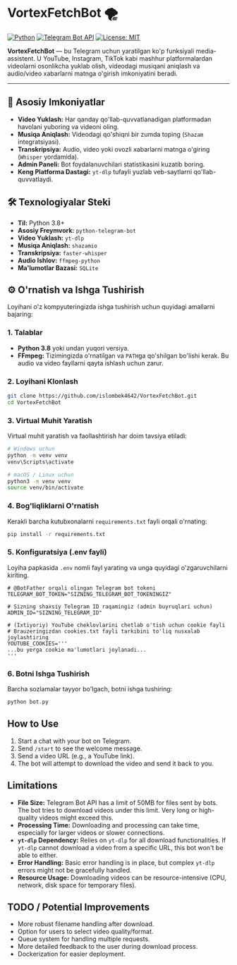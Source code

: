 # VortexFetchBot 🌪️

[![Python](https://img.shields.io/badge/Python-3.8%2B-blue?style=for-the-badge&logo=python)](https://www.python.org/)
[![Telegram Bot API](https://img.shields.io/badge/Telegram%20Bot%20API-gray?style=for-the-badge&logo=telegram)](https://core.telegram.org/bots/api)
[![License: MIT](https://img.shields.io/badge/License-MIT-yellow.svg?style=for-the-badge)](https://opensource.org/licenses/MIT)

**VortexFetchBot** — bu Telegram uchun yaratilgan ko'p funksiyali media-assistent. U YouTube, Instagram, TikTok kabi mashhur platformalardan videolarni osonlikcha yuklab olish, videodagi musiqani aniqlash va audio/video xabarlarni matnga o'girish imkoniyatini beradi.

---

## 🚀 Asosiy Imkoniyatlar

-   **Video Yuklash:** Har qanday qo'llab-quvvatlanadigan platformadan havolani yuboring va videoni oling.
-   **Musiqa Aniqlash:** Videodagi qo'shiqni bir zumda toping (`Shazam` integratsiyasi).
-   **Transkripsiya:** Audio, video yoki ovozli xabarlarni matnga o'giring (`Whisper` yordamida).
-   **Admin Paneli:** Bot foydalanuvchilari statistikasini kuzatib boring.
-   **Keng Platforma Dastagi:** `yt-dlp` tufayli yuzlab veb-saytlarni qo'llab-quvvatlaydi.

## 🛠️ Texnologiyalar Stеki

-   **Til:** Python 3.8+
-   **Asosiy Freymvork:** `python-telegram-bot`
-   **Video Yuklash:** `yt-dlp`
-   **Musiqa Aniqlash:** `shazamio`
-   **Transkripsiya:** `faster-whisper`
-   **Audio Ishlov:** `ffmpeg-python`
-   **Ma'lumotlar Bazasi:** `SQLite`

## ⚙️ O'rnatish va Ishga Tushirish

Loyihani o'z kompyuteringizda ishga tushirish uchun quyidagi amallarni bajaring:

### 1. Talablar

-   **Python 3.8** yoki undan yuqori versiya.
-   **FFmpeg:** Tizimingizda o'rnatilgan va `PATH`ga qo'shilgan bo'lishi kerak. Bu audio va video fayllarni qayta ishlash uchun zarur.

### 2. Loyihani Klonlash

```bash
git clone https://github.com/islombek4642/VortexFetchBot.git
cd VortexFetchBot
```

### 3. Virtual Muhit Yaratish

Virtual muhit yaratish va faollashtirish har doim tavsiya etiladi:

```bash
# Windows uchun
python -m venv venv
venv\Scripts\activate

# macOS / Linux uchun
python3 -m venv venv
source venv/bin/activate
```

### 4. Bog'liqliklarni O'rnatish

Kerakli barcha kutubxonalarni `requirements.txt` fayli orqali o'rnating:

```bash
pip install -r requirements.txt
```

### 5. Konfiguratsiya (.env fayli)

Loyiha papkasida `.env` nomli fayl yarating va unga quyidagi o'zgaruvchilarni kiriting.

```env
# @BotFather orqali olingan Telegram bot tokeni
TELEGRAM_BOT_TOKEN="SIZNING_TELEGRAM_BOT_TOKENINGIZ"

# Sizning shaxsiy Telegram ID raqamingiz (admin buyruqlari uchun)
ADMIN_ID="SIZNING_TELEGRAM_ID"

# (Ixtiyoriy) YouTube cheklovlarini chetlab o'tish uchun cookie fayli
# Brauzeringizdan cookies.txt fayli tarkibini to'liq nusxalab joylashtiring
YOUTUBE_COOKIES='''
...bu yerga cookie ma'lumotlari joylanadi...
'''
```

### 6. Botni Ishga Tushirish

Barcha sozlamalar tayyor bo'lgach, botni ishga tushiring:

```bash
python bot.py
```

## How to Use

1.  Start a chat with your bot on Telegram.
2.  Send `/start` to see the welcome message.
3.  Send a video URL (e.g., a YouTube link).
4.  The bot will attempt to download the video and send it back to you.

## Limitations

-   **File Size:** Telegram Bot API has a limit of 50MB for files sent by bots. The bot tries to download videos under this limit. Very long or high-quality videos might exceed this.
-   **Processing Time:** Downloading and processing can take time, especially for larger videos or slower connections.
-   **`yt-dlp` Dependency:** Relies on `yt-dlp` for all download functionalities. If `yt-dlp` cannot download a video from a specific URL, this bot won't be able to either.
-   **Error Handling:** Basic error handling is in place, but complex `yt-dlp` errors might not be gracefully handled.
-   **Resource Usage:** Downloading videos can be resource-intensive (CPU, network, disk space for temporary files).

## TODO / Potential Improvements

-   More robust filename handling after download.
-   Option for users to select video quality/format.
-   Queue system for handling multiple requests.
-   More detailed feedback to the user during download process.
-   Dockerization for easier deployment.
